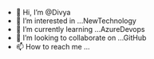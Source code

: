 - 👋 Hi, I’m @Divya
- 👀 I’m interested in ...NewTechnology
- 🌱 I’m currently learning ...AzureDevops
- 💞️ I’m looking to collaborate on ...GitHub
- 📫 How to reach me ...

